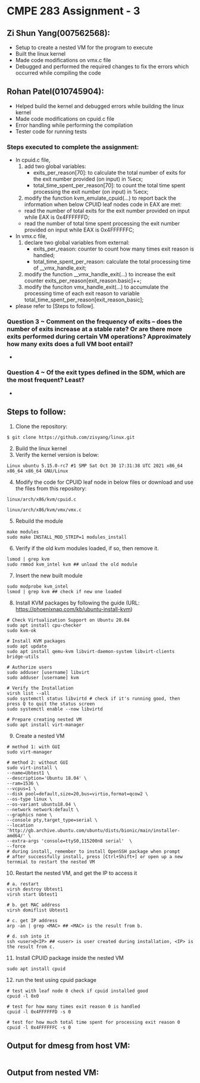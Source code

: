 # CMPE 283 Assignment - 3

## Zi Shun Yang(007562568):
* Setup to create a nested VM for the program to execute
* Built the linux kernel 
* Made code modifications on vmx.c file
* Debugged and performed the required changes to fix the errors which occurred while compiling the code

## Rohan Patel(010745904):
* Helped build the kernel and debugged errors while building the linux kernel 
* Made code modifications on cpuid.c file
* Error handling while performing the compilation
* Tester code for running tests

### Steps executed to complete the assignment:
  * In cpuid.c file, 
    1. add two global variables: 
       * exits_per_reason[70]: to calculate the total number of exits for the exit number provided (on input) in %ecx;
       * total_time_spent_per_reason[70]: to count the total time spent processing the exit number (on input) in %ecx;
     1. modify the function kvm_emulate_cpuid(...) to report back the information when below CPUID leaf nodes code in EAX are met:
       * read the number of total exits for the exit number provided on input while EAX is 0x4FFFFFFD;
       * read the number of total time spent processing the exit number provided on input while EAX is 0x4FFFFFFC;
  * In vmx.c file, 
    1. declare two global variables from external: 
       * exits_per_reason: counter to count how many times exit reason is handled; 
       * total_time_spent_per_reason: calculate the total processing time of __vmx_handle_exit;
    2. modify the function __vmx_handle_exit(...) to increase the exit counter exits_per_reason[exit_reason.basic]++;
    3. modify the funciton vmx_handle_exit(...) to accumulate the processing time of each exit reason to variable total_time_spent_per_reason[exit_reason_basic];
  * please refer to [Steps to follow].

### Question 3 ~ Comment on the frequency of exits – does the number of exits increase at a stable rate? Or are there more exits performed during certain VM operations? Approximately how many exits does a full VM boot entail?
- 

### Question 4 ~ Of the exit types defined in the SDM, which are the most frequent? Least?
- 
## Steps to follow:

1. Clone the repository:
```
$ git clone https://github.com/zisyang/linux.git
```
2. Build the linux kernel 
3. Verify the kernel version is below: 
```
Linux ubuntu 5.15.0-rc7 #1 SMP Sat Oct 30 17:31:38 UTC 2021 x86_64 x86_64 x86_64 GNU/Linux
```
4. Modify the code for CPUID leaf node in below files or download and use the files from this repository:
```
linux/arch/x86/kvm/cpuid.c
```
```
linux/arch/x86/kvm/vmx/vmx.c
```
5. Rebuild the module
```
make modules
sudo make INSTALL_MOD_STRIP=1 modules_install 
```
6. Verify if the old kvm modules loaded, if so, then remove it.
```
lsmod | grep kvm 
sudo rmmod kvm_intel kvm ## unload the old module
```
7. Insert the new built module
```
sudo modprobe kvm_intel
lsmod | grep kvm ## check if new one loaded
```
8. Install KVM packages by following the guide (URL: https://phoenixnap.com/kb/ubuntu-install-kvm)
```
# Check Virtualization Support on Ubuntu 20.04
sudo apt install cpu-checker
sudo kvm-ok 

# Install KVM packages
sudo apt update 
sudo apt install qemu-kvm libvirt-daemon-system libvirt-clients bridge-utils

# Authorize users
sudo adduser [username] libvirt
sudo adduser [username] kvm

# Verify the Installation
virsh list --all
sudo systemctl status libvirtd # check if it's running good, then press Q to quit the status screen
sudo systemctl enable --now libvirtd

# Prepare creating nested VM
sudo apt install virt-manager
```
9. Create a nested VM
```
# method 1: with GUI
sudo virt-manager
```
```
# method 2: without GUI
sudo virt-install \
--name=Ubtest1 \
--description='Ubuntu 18.04' \
--ram=1536 \
--vcpus=1 \
--disk pool=default,size=20,bus=virtio,format=qcow2 \
--os-type linux \
--os-variant ubuntu18.04 \
--network network:default \
--graphics none \
--console pty,target_type=serial \
--location 'http://gb.archive.ubuntu.com/ubuntu/dists/bionic/main/installer-amd64/' \
--extra-args 'console=ttyS0,115200n8 serial'  \
--force 
# during install, remember to install OpenSSH package when prompt
# after successfully install, press [Ctrl+Shift+] or open up a new ternmial to restart the nested VM
```

10. Restart the nested VM, and get the IP to access it
```
# a. restart
virsh destroy Ubtest1
virsh start Ubtest1

# b. get MAC address
virsh domiflist Ubtest1 

# c. get IP address
arp -an | grep <MAC> ## <MAC> is the result from b.

# d. ssh into it
ssh <user>@<IP> ## <user> is user created during installation, <IP> is the result from c.
```

11. Install CPUID package inside the nested VM
```
sudo apt install cpuid
```

12. run the test using cpuid package
```
# test with leaf node 0 check if cpuid installed good
cpuid -l 0x0 

# test for how many times exit reason 0 is handled
cpuid -l 0x4FFFFFFD -s 0

# test for how much total time spent for processing exit reason 0
cpuid -l 0x4FFFFFFC -s 0
```
## Output for dmesg from host VM:

```

```

## Output from nested VM:

```

```
